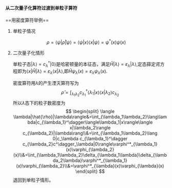 #### 从二次量子化算符过渡到单粒子算符

==用密度算符举例==

1. 单粒子情况

$$
\rho=\langle\psi|\hat{\rho}|\psi\rangle=\langle\psi|x\rangle\langle x|\psi\rangle=\psi^*(x)\psi(x)
$$

2. 二次量子化情形

   单粒子态$|\lambda\rangle=c_\lambda^\dagger|0\rangle$是哈密顿量的本征态，满足$\hat{H}|\lambda\rangle=\varepsilon_\lambda|\lambda\rangle$,定态薛定谔方程即为$\langle x|\hat{H}|\lambda\rangle=\varepsilon_\lambda\langle x|\lambda\rangle$,即$\hat{H}\psi_\lambda(x)=\varepsilon_\lambda\psi_\lambda(x)$.

   密度算符用$\lambda$的产生湮灭算符写为
   $$
   \hat{\rho}=\int_{\lambda_1\lambda_2}c^\dagger_{\lambda_1}\langle\lambda_1|x\rangle\langle x|\lambda_2\rangle c_{\lambda_2}
   $$
   所以$\lambda$态下的粒子数密度为
   $$
   \begin{split}
   \langle \lambda|\hat{\rho}|\lambda\rangle&=\int_{\lambda_1\lambda_2}\lang\lambda|c_{\lambda_1}^\dagger\langle\lambda_1|x\rangle\langle x|\lambda_2\rangle c_{\lambda_2}|\lambda\rang\\&=\int_{\lambda_1\lambda_2}\lang 0|c_\lambda c_{\lambda_1}^\dagger c_{\lambda_2}c^\dagger_\lambda|0\rangle\varphi^*_{\lambda_1}(x)\varphi_{\lambda_2}(x)\\&=\int_{\lambda_1\lambda_2}\delta_{\lambda_1\lambda}\delta_{\lambda_2\lambda}\varphi^*_{\lambda_1}(x)\varphi_{\lambda_2}\\&=\varphi^*_{\lambda}(x)\varphi_{\lambda}(x)
   \end{split}
   $$
   退回到单粒子情形。

